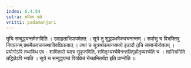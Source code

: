 ```yaml
---
index: 6.4.54
sutra: शमिता यज्ञे
vritti: padamanjari
---
```


  तृचि सम्बुद्ध्यन्तमेतादिति । उदाहृताभिप्रायमेतत् । सूत्रे तु शुद्धप्रथमैकवचनान्तम् । सर्वासु च विभक्तिषु निपातनम् प्रथमैकवचनस्थाविवक्षितत्वात् । तथा च सूत्रार्थकथनसमये इडादौ तृचि सामान्येनोक्तम् । प्रयोगोऽपि तथाविध एव - शामितारो यदत्र सुकृतमिति, शमितृभ्यश्चैवैनन्तन्निगृहीतृब्यश्चेति च । शामित्रमिति तद्धितेऽपि भवति । सूत्रे च सम्बुद्ध्यन्तं विवक्षितं चेच्छमितर्यज्ञ इति प्राप्नोति ॥